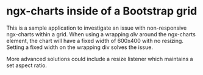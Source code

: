 # ngx-charts inside of a Bootstrap grid

This is a sample application to investigate an issue with non-responsive ngx-charts within a grid. When using a wrapping _div_ around the ngx-charts element, the chart will have a fixed width of 600x400 with no resizing. Setting a fixed width on the wrapping div solves the issue. 

More advanced solutions could include a resize listener which maintains a set aspect ratio.